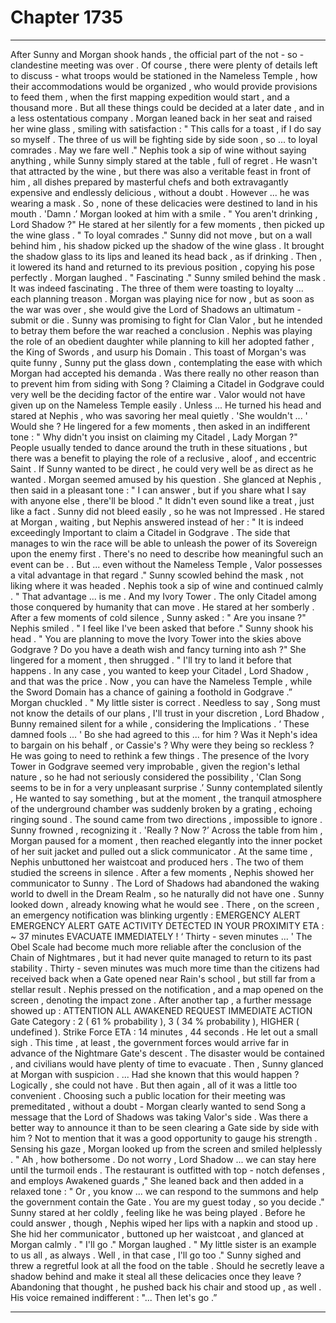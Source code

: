 
# Chapter 1735


---

After Sunny and Morgan shook hands , the official part of the not - so - clandestine meeting was over . Of course , there were plenty of details left to discuss - what troops would be stationed in the Nameless Temple , how their accommodations would be organized , who would provide provisions to feed them , when the first mapping expedition would start , and a thousand more . But all these things could be decided at a later date , and in a less ostentatious company .
Morgan leaned back in her seat and raised her wine glass , smiling with satisfaction :
" This calls for a toast , if I do say so myself . The three of us will be fighting side by side soon , so ... to loyal comrades . May we fare well ."
Nephis took a sip of wine without saying anything , while Sunny simply stared at the table , full of regret .
He wasn't that attracted by the wine , but there was also a veritable feast in front of him , all dishes prepared by masterful chefs and both extravagantly expensive and endlessly delicious , without a doubt .
However ... he was wearing a mask . So , none of these delicacies were destined to land in his mouth .
'Damn .’
Morgan looked at him with a smile .
" You aren't drinking , Lord Shadow ?"
He stared at her silently for a few moments , then picked up the wine glass .
" To loyal comrades ."
Sunny did not move , but on a wall behind him , his shadow picked up the shadow of the wine glass . It brought the shadow glass to its lips and leaned its head back , as if drinking . Then , it lowered its hand and returned to its previous position , copying his pose perfectly .
Morgan laughed .
" Fascinating ."
Sunny smiled behind the mask .
It was indeed fascinating . The three of them were toasting to loyalty ... each planning treason .
Morgan was playing nice for now , but as soon as the war was over , she would give the Lord of Shadows an ultimatum - submit or die . Sunny was promising to fight for Clan Valor , but he intended to betray them before the war reached a conclusion . Nephis was playing the role of an obedient daughter while planning to kill her adopted father , the King of Swords , and usurp his Domain .
This toast of Morgan's was quite funny , Sunny put the glass down , contemplating the ease with which Morgan had accepted his demanda . Was there really no other reason than to prevent him from siding with Song ?
Claiming a Citadel in Godgrave could very well be the deciding factor of the entire war . Valor would not have given up on the Nameless Temple easily . Unless ...
He turned his head and stared at Nephis , who was savoring her meal quietly .
'She wouldn't ... '
Would she ?
He lingered for a few moments , then asked in an indifferent tone :
" Why didn't you insist on claiming my Citadel , Lady Morgan ?"
People usually tended to dance around the truth in these situations , but there was a benefit to playing the role of a reclusive , aloof , and eccentric Saint . If Sunny wanted to be direct , he could very well be as direct as he wanted .
Morgan seemed amused by his question .
She glanced at Nephis , then said in a pleasant tone :
" I can answer , but if you share what I say with anyone else , there'll be blood ."
It didn't even sound like a treat , just like a fact .
Sunny did not bleed easily , so he was not Impressed . He stared at Morgan , waiting , but Nephis answered instead of her :
" It is indeed exceedingly Important to claim a Citadel in Godgrave . The side that manages to win the race will be able to unleash the power of its Sovereign upon the enemy first . There's no need to describe how meaningful such an event can be . . But ... even without the Nameless Temple , Valor possesses a vital advantage in that regard ."
Sunny scowled behind the mask , not liking where it was headed .
Nephis took a sip of wine and continued calmly .
" That advantage ... is me . And my Ivory Tower . The only Citadel among those conquered by humanity that can move .
He stared at her somberly .
After a few moments of cold silence , Sunny asked :
" Are you insane ?"
Nephis smiled .
" I feel like I've been asked that before ."
Sunny shook his head .
" You are planning to move the Ivory Tower into the skies above Godgrave ? Do you have a death wish and fancy turning into ash ?"
She lingered for a moment , then shrugged .
" I'll try to land it before that happens . In any case , you wanted to keep your Citadel , Lord Shadow , and that was the price . Now , you can have the Nameless Temple , while the Sword Domain has a chance of gaining a foothold in Godgrave .”
Morgan chuckled .
" My little sister is correct . Needless to say , Song must not know the details of our plans , I'll trust in your discretion , Lord Bhadow ,
Bunny remained silent for a while , considering the Implications .
‘ These damned fools ... '
Bo she had agreed to this ... for him ?
Was it Neph's idea to bargain on his behalf , or Cassie's ? Why were they being so reckless ?
He was going to need to rethink a few things . The presence of the Ivory Tower in Godgrave seemed very improbable , given the region's lethal nature , so he had not seriously considered the possibility ,
'Clan Song seems to be in for a very unpleasant surprise .’
Sunny contemplated silently ,
He wanted to say something , but at the moment , the tranquil atmosphere of the underground chamber was suddenly broken by a grating , echoing ringing sound . The sound came from two directions , impossible to ignore .
Sunny frowned , recognizing it .
'Really ? Now ?’
Across the table from him , Morgan paused for a moment , then reached elegantly into the inner pocket of her suit jacket and pulled out a slick communicator . At the same time , Nephis unbuttoned her waistcoat and produced hers .
The two of them studied the screens in silence . After a few moments , Nephis showed her communicator to Sunny .
The Lord of Shadows had abandoned the waking world to dwell in the Dream Realm , so he naturally did not have one .
Sunny looked down , already knowing what he would see .
There , on the screen , an emergency notification was blinking urgently :
EMERGENCY ALERT
EMERGENCY ALERT
GATE ACTIVITY DETECTED IN YOUR PROXIMITY
ETA : ~ 37 minutes
EVACUATE IMMEDIATELY !
‘ Thirty - seven minutes ... '
The Obel Scale had become much more reliable after the conclusion of the Chain of Nightmares , but it had never quite managed to return to its past stability . Thirty - seven minutes was much more time than the citizens had received back when a Gate opened near Rain's school , but still far from a stellar result .
Nephis pressed on the notification , and a map opened on the screen , denoting the impact zone . After another tap , a further message showed up :
ATTENTION ALL AWAKENED
REQUEST IMMEDIATE ACTION
Gate Category : 2 ( 61 % probability ), 3 ( 34 % probability ), HIGHER ( undefined ).
Strike Force ETA : 14 minutes , 44 seconds .
He let out a small sigh .
This time , at least , the government forces would arrive far in advance of the Nightmare Gate's descent . The disaster would be contained , and civilians would have plenty of time to evacuate .
Then , Sunny glanced at Morgan with suspicion .
... Had she known that this would happen ?
Logically , she could not have . But then again , all of it was a little too convenient . Choosing such a public location for their meeting was premeditated , without a doubt - Morgan clearly wanted to send Song a message that the Lord of Shadows was taking Valor's side .
Was there a better way to announce it than to be seen clearing a Gate side by side with him ?
Not to mention that it was a good opportunity to gauge his strength .
Sensing his gaze , Morgan looked up from the screen and smiled helplessly .
" Ah , how bothersome . Do not worry , Lord Shadow ... we can stay here until the turmoil ends . The restaurant is outfitted with top - notch defenses , and employs Awakened guards ,"
She leaned back and then added in a relaxed tone :
" Or , you know ... we can respond to the summons and help the government contain the Gate . You are my guest today , so you decide ."
Sunny stared at her coldly , feeling like he was being played .
Before he could answer , though , Nephis wiped her lips with a napkin and stood up .
She hid her communicator , buttoned up her waistcoat , and glanced at Morgan calmly .
" I'll go ."
Morgan laughed .
" My little sister is an example to us all , as always . Well , in that case , I'll go too ."
Sunny sighed and threw a regretful look at all the food on the table .
Should he secretly leave a shadow behind and make it steal all these delicacies once they leave ?
Abandoning that thought , he pushed back his chair and stood up , as well .
His voice remained indifferent :
"... Then let's go .”

---

